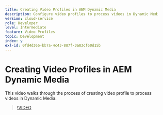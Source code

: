 ```yaml
---
title: Creating Video Profiles in AEM Dynamic Media
description: Configure video profiles to process videos in Dynamic Media
version: cloud-service
role: Developer
level: Intermediate
feature: Video Profiles
topic: Development
index: y
exl-id: 0fd4d366-bb7a-4c43-887f-3a83cf60d15b
---
```

# Creating Video Profiles in AEM Dynamic Media

This video walks through the process of creating video profile to process videos in Dynamic Media.

>[!VIDEO](https://video.tv.adobe.com/v/335382?quality=9&learn=on)
